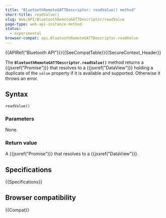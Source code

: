 ```yaml
---
title: "BluetoothRemoteGATTDescriptor: readValue() method"
short-title: readValue()
slug: Web/API/BluetoothRemoteGATTDescriptor/readValue
page-type: web-api-instance-method
status:
  - experimental
browser-compat: api.BluetoothRemoteGATTDescriptor.readValue
---
```


{{APIRef("Bluetooth API")}}{{SeeCompatTable}}{{SecureContext_Header}}

The
**`BluetoothRemoteGATTDescriptor.readValue()`**
method returns a {{jsxref("Promise")}} that resolves to
a {{jsxref("DataView")}} holding a duplicate of the `value` property if
it is available and supported. Otherwise it throws an error.

## Syntax

```js-nolint
readValue()
```

### Parameters

None.

### Return value

A {{jsxref("Promise")}} that resolves to a {{jsxref("DataView")}}.

## Specifications

{{Specifications}}

## Browser compatibility

{{Compat}}
